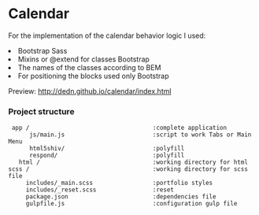 # Calendar
For the implementation of the calendar behavior logic I used:
<li> Bootstrap Sass
<li> Mixins or @extend for classes Bootstrap
<li> The names of the classes according to BEM
<li> For positioning the blocks used only Bootstrap

Preview: http://dedn.github.io/calendar/index.html


### Project structure
     app /                                   :complete application   
          js/main.js                         :script to work Tabs or Main Menu
          html5shiv/                         :polyfill
          respond/                           :polyfill
       html /                                :working directory for html 
    scss /                                   :working directory for scss file  
         includes/_main.scss                 :portfolio styles
         includes/_reset.scss                :reset
         package.json                        :dependencies file
         gulpfile.js                         :configuration gulp file 
